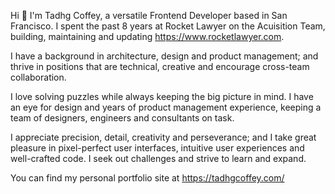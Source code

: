 Hi 👋 I'm Tadhg Coffey, a versatile Frontend Developer based in San Francisco. I spent the past 8 years at Rocket Lawyer on the Acuisition Team, building, maintaining and updating https://www.rocketlawyer.com.

I have a background in architecture, design and product management; and thrive in positions that are technical, creative and encourage cross-team collaboration.

I love solving puzzles while always keeping the big picture in mind. I have an eye for design and years of product management experience, keeping a team of designers, engineers and consultants on task.

I appreciate precision, detail, creativity and perseverance; and I take great pleasure in pixel-perfect user interfaces, intuitive user experiences and well-crafted code. I seek out challenges and strive to learn and expand.

You can find my personal portfolio site at https://tadhgcoffey.com/
